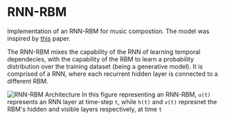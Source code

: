 # RNN-RBM

Implementation of an RNN-RBM for music compostion. The model was inspired by [this](http://www-etud.iro.umontreal.ca/~boulanni/ICML2012.pdf) paper.

The RNN-RBM mixes the capability of the RNN of learning temporal dependecies, with the capability of the RBM to learn a probability distribution over the training dataset (being a generative model). It is comprised of a RNN, where each recurrent hidden layer is connected to a different RBM.

![RNN-RBM Architecture](https://cdn-ak.f.st-hatena.com/images/fotolife/n/nkdkccmbr/20161006/20161006222106.png)
In this figure representing an RNN-RBM, `u(t)` represents an RNN layer at time-step `t`, while `h(t)` and `v(t)` represnet the RBM's hidden and visible layers respectively, at time `t`
